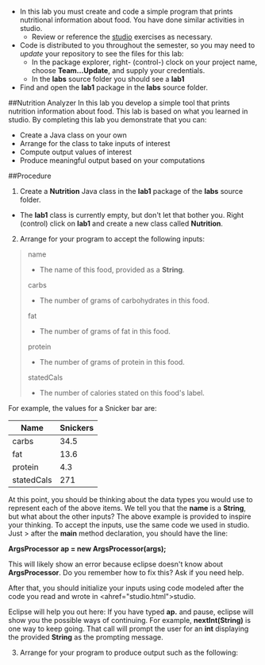 * In this lab you must create and code a simple program that prints
nutritional information about food.  You have done similar activities
in studio.
  * Review or reference the <a href="studio.html">studio</a> exercises
  as necessary.
* Code is distributed to you throughout the semester, so you may
  need to *update* your repository to see the files for this lab:
  * In the package explorer, right- (control-) clock on your project
  name, choose **Team&hellip;Update**, and supply your credentials.
  * In the **labs** source folder you should see a **lab1**
* Find and open the **lab1** package in the **labs** source folder.

##Nutrition Analyzer
In this lab you develop a simple tool that prints nutrition information about food. This lab is based on what you learned in studio. By completing this lab you demonstrate that you can:

* Create a Java class on your own
* Arrange for the class to take inputs of interest
* Compute output values of interest
* Produce meaningful output based on your computations


##Procedure
1. Create a **Nutrition** Java class in the **lab1** package of the **labs** source folder.
  * The **lab1** class is currently empty, but don't let that bother you.  Right (control) click on **lab1** and create a new class called **Nutrition**.
2. Arrange for your program to accept the following inputs:
  > name
  > * The name of this food, provided as a **String**.
  >
  > carbs
  > * The number of grams of carbohydrates in this food.
  >
  > fat
  > * The number of grams of fat in this food.
  >
  > protein
  > * The number of grams of protein in this food.
  >
  > statedCals
  > * The number of calories stated on this food's label.

  For example, the values for a Snicker bar are:

  | Name          | Snickers      |
  | ------------- |-------------  |
  | carbs         | 34.5          |
  | fat           | 13.6          |
  | protein       | 4.3           |
  | statedCals    | 271           |

  At this point, you should be thinking about the data types you would use to represent each of the above
  items.  We tell you that the **name** is a **String**, but what about the other inputs?
  The above example is provided to inspire your thinking.
  To accept the inputs, use the same code we used in studio.  Just > after the **main** method declaration, you should have the line:

  **ArgsProcessor ap = new ArgsProcessor(args);**

  This will likely show an error because eclipse doesn't know about **ArgsProcessor**.  Do you remember how to fix this?  Ask if you need help.

  After that, you should initialize your inputs using code modeled after the code you read and wrote in <ahref="studio.html">studio</a>.

  Eclipse will help you out here:  If you have typed **ap.** and pause, eclipse will show you the possible
  ways of continuing.  For example, **nextInt(String)** is one way to keep going.  That call will prompt the user for an **int** displaying the provided **String** as the prompting message.

3. Arrange for your program to produce output such as the following:

